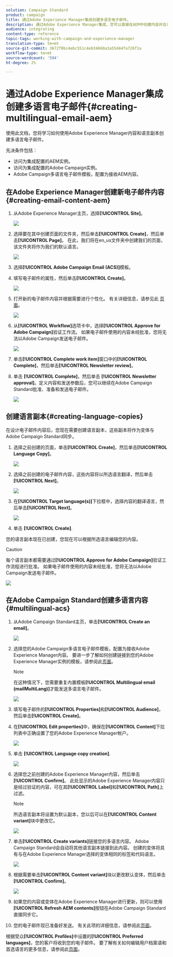 ```yaml
---
solution: Campaign Standard
product: campaign
title: 通过Adobe Experience Manager集成创建多语言电子邮件。
description: 通过Adobe Experience Manager集成，您可以直接在AEM中创建内容并在以后的Adobe Campaign中使用它。
audience: integrating
content-type: reference
topic-tags: working-with-campaign-and-experience-manager
translation-type: tm+mt
source-git-commit: 3672f0bc4ebc551c4eb34660a3a55d44fa726f1a
workflow-type: tm+mt
source-wordcount: '594'
ht-degree: 2%

---
```



# 通过Adobe Experience Manager集成创建多语言电子邮件{#creating-multilingual-email-aem}

使用此文档，您将学习如何使用Adobe Experience Manager内容和语言副本创建多语言电子邮件。

先决条件包括：

* 访问为集成配置的AEM实例。
* 访问为集成配置的Adobe Campaign实例。
* Adobe Campaign多语言电子邮件模板，配置为接收AEM内容。

## 在Adobe Experience Manager创建新电子邮件内容{#creating-email-content-aem}

1. 从Adobe Experience Manager主页，选择&#x200B;**[!UICONTROL Site]**。

   ![](assets/aem_acs_1.png)

1. 选择要在其中创建页面的文件夹，然后单击&#x200B;**[!UICONTROL Create]**，然后单击&#x200B;**[!UICONTROL Page]**。 在此，我们将在en_us文件夹中创建我们的页面，该文件夹将作为我们的默认语言。

   ![](assets/aem_acs_2.png)

1. 选择&#x200B;**[!UICONTROL Adobe Campaign Email (ACS)]**&#x200B;模板。

1. 填写电子邮件的属性，然后单击&#x200B;**[!UICONTROL Create]**。

   ![](assets/aem_acs_3.png)

1. 打开新的电子邮件内容并根据需要进行个性化。 有关详细信息，请参见此 [ 页面](../../integrating/using/creating-email-experience-manager.md#editing-email-aem)。

   ![](assets/aem_acs_4.png)

1. 从&#x200B;**[!UICONTROL Workflow]**&#x200B;选项卡中，选择&#x200B;**[!UICONTROL Approve for Adobe Campaign]**&#x200B;验证工作流。 如果电子邮件使用的内容未经批准，您将无法以Adobe Campaign发送电子邮件。

   ![](assets/aem_acs_7.png)

1. 单击&#x200B;**[!UICONTROL Complete work item]**&#x200B;窗口中的&#x200B;**[!UICONTROL Complete]**，然后单击&#x200B;**[!UICONTROL Newsletter review]**。

1. 单击 **[!UICONTROL Complete]**，然后单击 **[!UICONTROL Newsletter approval]**。定义内容和发送参数后，您可以继续在Adobe Campaign Standard批准、准备和发送电子邮件。

   ![](assets/aem_acs_8.png)

## 创建语言副本{#creating-language-copies}

在设计电子邮件内容后，您现在需要创建语言副本，这些副本将作为变体与Adobe Campaign Standard同步。

1. 选择之前创建的页面，单击&#x200B;**[!UICONTROL Create]**，然后单击&#x200B;**[!UICONTROL Language Copy]**。

   ![](assets/aem_acs_5.png)

1. 选择之前创建的电子邮件内容，这些内容将以所选语言翻译，然后单击&#x200B;**[!UICONTROL Next]**。

   ![](assets/aem_acs_6.png)

1. 在&#x200B;**[!UICONTROL Target language(s)]**&#x200B;下拉框中，选择内容的翻译语言，然后单击&#x200B;**[!UICONTROL Next]**。

   ![](assets/aem_acs_9.png)

1. 单击 **[!UICONTROL Create]**.

您的语言副本现在已创建，您现在可以根据所选语言编辑您的内容。

>[!CAUTION]
>
>每个语言副本都需要通过&#x200B;**[!UICONTROL Approve for Adobe Campaign]**&#x200B;验证工作流程进行批准。 如果电子邮件使用的内容未经批准，您将无法以Adobe Campaign发送电子邮件。

![](assets/aem_acs_11.png)

## 在Adobe Campaign Standard创建多语言内容{#multilingual-acs}

1. 从Adobe Campaign Standard主页，单击&#x200B;**[!UICONTROL Create an email]**。

   ![](assets/aem_acs_12.png)

1. 选择您的Adobe Campaign多语言电子邮件模板，配置为接收Adobe Experience Manager内容。 要进一步了解如何创建链接到您的Adobe Experience Manager实例的模板，请参阅此[页面](../../integrating/using/configure-experience-manager.md#config-acs)。

   >[!NOTE]
   >
   >在这种情况下，您需要重复内置模板&#x200B;**[!UICONTROL Multilingual email (mailMultiLang)]**&#x200B;才能发送多语言电子邮件。

   ![](assets/aem_acs_13.png)

1. 填写电子邮件的&#x200B;**[!UICONTROL Properties]**&#x200B;和&#x200B;**[!UICONTROL Audience]**，然后单击&#x200B;**[!UICONTROL Create]**。

1. 在&#x200B;**[!UICONTROL Edit properties]**&#x200B;中，确保在&#x200B;**[!UICONTROL Content]**&#x200B;下拉列表中正确设置了您的Adobe Experience Manager帐户。

   ![](assets/aem_acs_20.png)

1. 单击 **[!UICONTROL Language copy creation]**.

   ![](assets/aem_acs_16.png)

1. 选择您之前创建的Adobe Experience Manager内容，然后单击&#x200B;**[!UICONTROL Confirm]**。 此处显示的Adobe Experience Manager内容只是经过验证的内容，可在其&#x200B;**[!UICONTROL Label]**&#x200B;和&#x200B;**[!UICONTROL Path]**&#x200B;上过滤。

   >[!NOTE]
   >
   >所选语言副本将设置为默认副本，您以后可以在&#x200B;**[!UICONTROL Content variant]**&#x200B;块中更改它。

   ![](assets/aem_acs_17.png)

1. 单击&#x200B;**[!UICONTROL Create variants]**&#x200B;链接您的多语言内容。 Adobe Campaign Standard会自动将其他语言副本链接到此内容。 创建的变体将具有与在Adobe Experience Manager选择的变体相同的标签和代码语言。

   ![](assets/aem_acs_18.png)

1. 根据需要单击&#x200B;**[!UICONTROL Content variant]**&#x200B;块以更改默认变体，然后单击&#x200B;**[!UICONTROL Confirm]**。

   ![](assets/aem_acs_19.png)

1. 如果您的内容或变体在Adobe Experience Manager进行更新，则可以使用&#x200B;**[!UICONTROL Refresh AEM contents]**&#x200B;按钮在Adobe Campaign Standard直接同步它。

1. 您的电子邮件现已准备好发送。 有关此项的详细信息，请参阅此[页面](../../sending/using/get-started-sending-messages.md)。

根据受众&#x200B;**[!UICONTROL Profiles]**&#x200B;中设置的&#x200B;**[!UICONTROL Preferred languages]**，您的客户将收到您的电子邮件。 要了解有关如何编辑用户档案语和首选语言的更多信息，请参阅此[页面](../../audiences/using/editing-profiles.md)。
